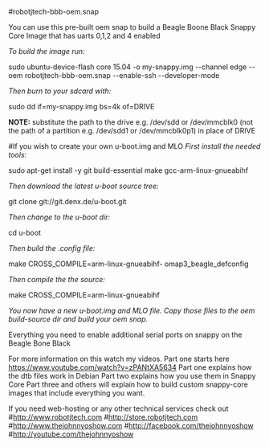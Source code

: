 #robotjtech-bbb-oem.snap

You can use this pre-built oem snap to build a Beagle Boone Black Snappy Core Image that has uarts 0,1,2 and 4 enabled

*To build the image run:*

sudo ubuntu-device-flash core 15.04 -o my-snappy.img --channel edge --oem robotjtech-bbb-oem.snap --enable-ssh --developer-mode

*Then burn to your sdcard with:*

sudo dd if=my-snappy.img bs=4k of=DRIVE


**NOTE:**
substitute the path to the drive e.g. /dev/sdd or /dev/mmcblk0 (not the
path of a partition e.g. /dev/sdd1 or /dev/mmcblk0p1) in place of DRIVE

#If you wish to create your own u-boot.img and MLO
*First install the needed tools:*

sudo apt-get install -y git build-essential make gcc-arm-linux-gnueabihf

*Then download the latest u-boot source tree:* 

git clone git://git.denx.de/u-boot.git

*Then change to the u-boot dir:*

cd u-boot

*Then build the .config file:*

make CROSS_COMPILE=arm-linux-gnueabihf- omap3_beagle_defconfig

*Then compile the the source:*

make CROSS_COMPILE=arm-linux-gnueabihf

*You now have a new u-boot.img and MLO file. Copy those files to the oem build-source dir and build your oem snap.*



Everything you need to enable additional serial ports on snappy on the Beagle Bone Black

For more information on this watch my videos. Part one starts here https://www.youtube.com/watch?v=zPANtXA5634 Part one explains how the dtb files work in Debian Part two explains how you use them in Snappy Core Part three and others will explain how to build custom snappy-core images that include everything you want.

If you need web-hosting or any other technical services check out
#http://www.robotjtech.com
#http://store.robotjtech.com
#http://www.thejohnnyoshow.com
#http://facebook.com/thejohnnyoshow
#http://youtube.com/thejohnnyoshow



